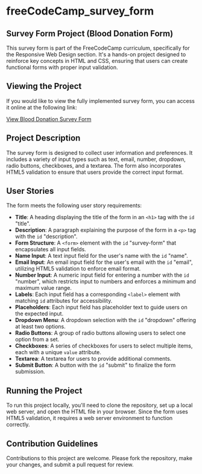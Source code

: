 # freeCodeCamp_survey_form

## Survey Form Project (Blood Donation Form)

This survey form is part of the FreeCodeCamp curriculum, specifically for the Responsive Web Design section. It's a hands-on project designed to reinforce key concepts in HTML and CSS, ensuring that users can create functional forms with proper input validation.

## Viewing the Project

If you would like to view the fully implemented survey form, you can access it online at the following link:

<a href="https://rootaccess2023.github.io/freeCodeCamp_survey_form/">View Blood Donation Survey Form</a>

## Project Description

The survey form is designed to collect user information and preferences. It includes a variety of input types such as text, email, number, dropdown, radio buttons, checkboxes, and a textarea. The form also incorporates HTML5 validation to ensure that users provide the correct input format.

## User Stories

The form meets the following user story requirements:

- **Title**: A heading displaying the title of the form in an `<h1>` tag with the `id` "title".
- **Description**: A paragraph explaining the purpose of the form in a `<p>` tag with the `id` "description".
- **Form Structure**: A `<form>` element with the `id` "survey-form" that encapsulates all input fields.
- **Name Input**: A text input field for the user's name with the `id` "name".
- **Email Input**: An email input field for the user's email with the `id` "email", utilizing HTML5 validation to enforce email format.
- **Number Input**: A numeric input field for entering a number with the `id` "number", which restricts input to numbers and enforces a minimum and maximum value range.
- **Labels**: Each input field has a corresponding `<label>` element with matching `id` attributes for accessibility.
- **Placeholders**: Each input field has placeholder text to guide users on the expected input.
- **Dropdown Menu**: A dropdown selection with the `id` "dropdown" offering at least two options.
- **Radio Buttons**: A group of radio buttons allowing users to select one option from a set.
- **Checkboxes**: A series of checkboxes for users to select multiple items, each with a unique `value` attribute.
- **Textarea**: A textarea for users to provide additional comments.
- **Submit Button**: A button with the `id` "submit" to finalize the form submission.

## Running the Project

To run this project locally, you'll need to clone the repository, set up a local web server, and open the HTML file in your browser. Since the form uses HTML5 validation, it requires a web server environment to function correctly.

## Contribution Guidelines

Contributions to this project are welcome. Please fork the repository, make your changes, and submit a pull request for review.
